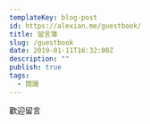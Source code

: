 ```yaml
---
templateKey: blog-post
id: https://alexian.me/guestbook/
title: 留言簿
slug: /guestbook
date: 2019-01-11T16:32:00Z
description: ""
publish: true
tags:
  - 閱讀
---
```


歡迎留言
